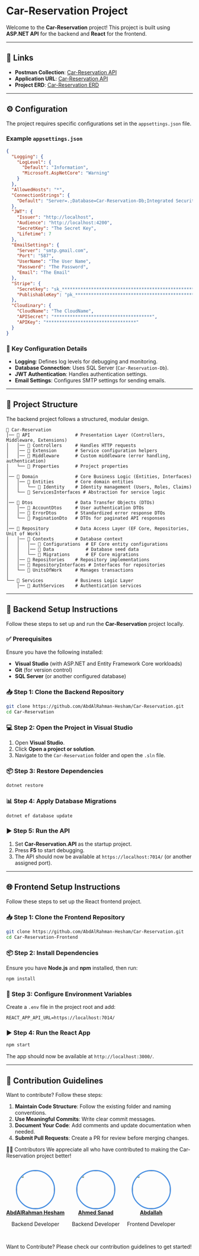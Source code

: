 # Car-Reservation Project

Welcome to the **Car-Reservation** project! This project is built using **ASP.NET API** for the backend and **React** for the frontend.

---
## 🔗 Links
- **Postman Collection**: [Car-Reservation API](https://www.postman.com/abdooawad/workspace/car-reservation/collection/38103183-0b3b7b7c-be3a-4346-9e40-5948fd9a7a46?action=share&creator=38103183)
- **Application URL**: [Car-Reservation API](http://car-reservation.runasp.net/swagger)
- **Project ERD**: [Car-Reservation ERD](https://drive.google.com/file/d/1m621vShpqT-ZnlM_tDr8QHoKSSz3eIji/view)

---
## ⚙️ Configuration
The project requires specific configurations set in the `appsettings.json` file.

### Example `appsettings.json`
```json
{
  "Logging": {
    "LogLevel": {
      "Default": "Information",
      "Microsoft.AspNetCore": "Warning"
    }
  },
  "AllowedHosts": "*",
  "ConnectionStrings": {
    "Default": "Server=.;Database=Car-Reservation-Db;Integrated Security=True;TrustServerCertificate=True;"
  },
  "JWT": {
    "Issuer": "http://localhost",
    "Audience": "http://localhost:4200",
    "SecretKey": "The Secret Key",
    "Lifetime": 7
  },
  "EmailSettings": {
    "Server": "smtp.gmail.com",
    "Port": "587",
    "UserName": "The User Name",
    "Password": "The Password",
    "Email": "The Email"
  },
  "Stripe": {
    "Secretkey": "sk_************************************************************",
    "PublishableKey": "pk_********************************************************"
  },
  "Cloudinary": {
    "CloudName": "The CloudName",
    "APISecret": "*************************************",
    "APIKey": "**********************************"
  }
}
```
### 🔑 Key Configuration Details
- **Logging**: Defines log levels for debugging and monitoring.
- **Database Connection**: Uses SQL Server (`Car-Reservation-Db`).
- **JWT Authentication**: Handles authentication settings.
- **Email Settings**: Configures SMTP settings for sending emails.

---
## 📁 Project Structure
The backend project follows a structured, modular design.

```
📂 Car-Reservation
│── 📂 API                 # Presentation Layer (Controllers, Middleware, Extensions)
│   │── 📂 Controllers     # Handles HTTP requests
│   │── 📂 Extension       # Service configuration helpers
│   │── 📂 Middleware      # Custom middleware (error handling, authentication)
│   └── 📂 Properties      # Project properties
│
│── 📂 Domain              # Core Business Logic (Entities, Interfaces)
│   │── 📂 Entities        # Core domain entities
│   │   └── 📂 Identity    # Identity management (Users, Roles, Claims)
│   └── 📂 ServicesInterfaces # Abstraction for service logic
│
│── 📂 Dtos                # Data Transfer Objects (DTOs)
│   │── 📂 AccountDtos     # User authentication DTOs
│   │── 📂 ErrorDtos       # Standardized error response DTOs
│   └── 📂 PaginationDto   # DTOs for paginated API responses
│
│── 📂 Repository          # Data Access Layer (EF Core, Repositories, Unit of Work)
│   │── 📂 Contexts        # Database context
│   │   │── 📂 Configurations  # EF Core entity configurations
│   │   │── 📂 Data            # Database seed data
│   │   └── 📂 Migrations      # EF Core migrations
│   │── 📂 Repositories    # Repository implementations
│   │── 📂 RepositoryInterfaces # Interfaces for repositories
│   └── 📂 UnitsOfWork     # Manages transactions
│
└── 📂 Services            # Business Logic Layer
    │── 📂 AuthServices    # Authentication services
```

---
## 🚀 Backend Setup Instructions
Follow these steps to set up and run the **Car-Reservation** project locally.

### ✅ Prerequisites
Ensure you have the following installed:
- **Visual Studio** (with ASP.NET and Entity Framework Core workloads)
- **Git** (for version control)
- **SQL Server** (or another configured database)

### 📥 Step 1: Clone the Backend Repository
```bash
git clone https://github.com/AbdAlRahman-Hesham/Car-Reservation.git
cd Car-Reservation
```

### 💻 Step 2: Open the Project in Visual Studio
1. Open **Visual Studio**.
2. Click **Open a project or solution**.
3. Navigate to the `Car-Reservation` folder and open the `.sln` file.

### 📦 Step 3: Restore Dependencies
```bash
dotnet restore
```

### 📊 Step 4: Apply Database Migrations
```bash
dotnet ef database update
```

### ▶️ Step 5: Run the API
1. Set **Car-Reservation.API** as the startup project.
2. Press **F5** to start debugging.
3. The API should now be available at `https://localhost:7014/` (or another assigned port).

---
## 🌐 Frontend Setup Instructions
Follow these steps to set up the React frontend project.

### 📥 Step 1: Clone the Frontend Repository
```bash
git clone https://github.com/AbdAlRahman-Hesham/Car-Reservation.git
cd Car-Reservation-Frontend
```

### 📦 Step 2: Install Dependencies
Ensure you have **Node.js** and **npm** installed, then run:
```bash
npm install
```

### 🔧 Step 3: Configure Environment Variables
Create a `.env` file in the project root and add:
```
REACT_APP_API_URL=https://localhost:7014/
```

### ▶️ Step 4: Run the React App
```bash
npm start
```
The app should now be available at `http://localhost:3000/`.

---
## 🤝 Contribution Guidelines
Want to contribute? Follow these steps:

1. **Maintain Code Structure**: Follow the existing folder and naming conventions.
2. **Use Meaningful Commits**: Write clear commit messages.
3. **Document Your Code**: Add comments and update documentation when needed.
4. **Submit Pull Requests**: Create a PR for review before merging changes.

👨‍💻 Contributors
We appreciate all who have contributed to making the Car-Reservation project better!
<div style="display: flex; gap: 20px; margin: 30px 0;">
  <div style="text-align: center;">
    <a href="https://github.com/AbdAlRahman-Hesham">
      <img src="https://github.com/AbdAlRahman-Hesham.png?size=100" style="border-radius: 50%; border: 3px solid #4A90E2; width: 100px; height: 100px;">
      <br>
      <strong>AbdAlRahman Hesham</strong>
    </a>
    <p>Backend Developer</p>
  </div>
  <div style="text-align: center;">
    <a href="https://github.com/Ahmed0Sanad">
      <img src="https://github.com/Ahmed0Sanad.png?size=100" style="border-radius: 50%; border: 3px solid #4A90E2; width: 100px; height: 100px;">
      <br>
      <strong>Ahmed Sanad</strong>
    </a>
    <p>Backend Developer</p>
  </div>
  <div style="text-align: center;">
    <a href="https://github.com/Abdallahjsx">
      <img src="https://github.com/Abdallahjsx.png?size=100" style="border-radius: 50%; border: 3px solid #4A90E2; width: 100px; height: 100px;">
      <br>
      <strong>Abdallah</strong>
    </a>
    <p>Frontend Developer</p>
  </div>
</div>
Want to Contribute?
Please check our contribution guidelines to get started!


   
